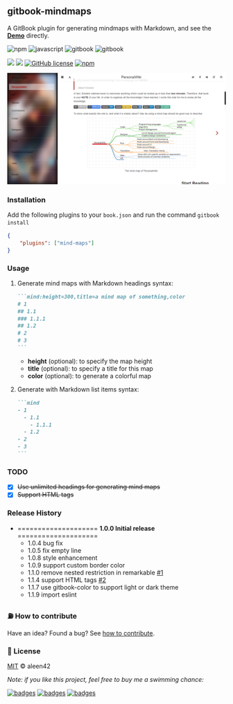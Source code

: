 ## gitbook-mindmaps

A GitBook plugin for generating mindmaps with Markdown, and see the [**Demo**](https://wiki.aleen42.com/#about) directly.

![npm](https://badges.aleen42.com/src/npm.svg) ![javascript](https://badges.aleen42.com/src/javascript.svg) ![gitbook](https://badges.aleen42.com/src/gitbook_1.svg) ![gitbook](https://badges.aleen42.com/src/gitbook_2.svg)

![](https://img.shields.io/badge/%20%20JavaScript-%20%20%20%2020,233L-f1e05a.svg) ![](https://img.shields.io/badge/%20%20CSS-%20%20%20%2029L-563d7c.svg) [![GitHub license](https://img.shields.io/badge/license-MIT-blue.svg)](https://raw.githubusercontent.com/aleen42/gitbook-mindmaps/master/LICENSE) [![npm](https://img.shields.io/npm/dt/gitbook-plugin-mind-maps.svg)](https://www.npmjs.com/package/gitbook-plugin-mind-maps)

![mind-maps](./preview.png)

### Installation

Add the following plugins to your `book.json` and run the command `gitbook install`

```json
{
	"plugins": ["mind-maps"]
}
```

### Usage

1. Generate mind maps with Markdown headings syntax:

    ````markdown
    ```mind:height=300,title=a mind map of something,color
    # 1
    ## 1.1
    ### 1.1.1
    ## 1.2
    # 2
    # 3
    ```
    ````

    - **height** (optional): to specify the map height
    - **title** (optional): to specify a title for this map
    - **color** (optional): to generate a colorful map

2. Generate with Markdown list items syntax:

    ````markdown
    ```mind
    - 1
      - 1.1
        - 1.1.1
      - 1.2
    - 2
    - 3
    ``` 
    ````

### TODO

- [x] ~~Use unlimited headings for generating mind maps~~
- [x] ~~Support HTML tags~~

### Release History

* ==================== **1.0.0 Initial release** ====================
 	* 1.0.4 bug fix
 	* 1.0.5 fix empty line
 	* 1.0.8 style enhancement
 	* 1.0.9 support custom border color
    * 1.1.0 remove nested restriction in remarkable [#1](https://github.com/aleen42/gitbook-mindmaps/issues/1)
    * 1.1.4 support HTML tags [#2](https://github.com/aleen42/gitbook-mindmaps/issues/2)
    * 1.1.7 use gitbook-color to support light or dark theme
    * 1.1.9 import eslint

### :fuelpump: How to contribute

Have an idea? Found a bug? See [how to contribute](https://wiki.aleen42.com/contribution.html).

### :scroll: License

[MIT](https://wiki.aleen42.com/MIT.html) © aleen42

*Note: if you like this project, feel free to buy me a swimming chance:*

[![badges](https://badges.aleen42.com/src/paypal.svg)](http://paypal.me/aleen42) [![badges](https://badges.aleen42.com/src/patreon.svg)](https://www.patreon.com/aleen42) [![badges](https://badges.aleen42.com/src/buymeacoffee.svg)](https://www.buymeacoffee.com/aleen42)
